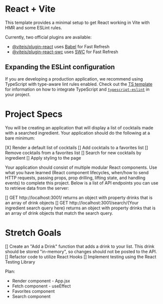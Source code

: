 # React + Vite

This template provides a minimal setup to get React working in Vite with HMR and some ESLint rules.

Currently, two official plugins are available:

- [@vitejs/plugin-react](https://github.com/vitejs/vite-plugin-react/blob/main/packages/plugin-react) uses [Babel](https://babeljs.io/) for Fast Refresh
- [@vitejs/plugin-react-swc](https://github.com/vitejs/vite-plugin-react/blob/main/packages/plugin-react-swc) uses [SWC](https://swc.rs/) for Fast Refresh

## Expanding the ESLint configuration

If you are developing a production application, we recommend using TypeScript with type-aware lint rules enabled. Check out the [TS template](https://github.com/vitejs/vite/tree/main/packages/create-vite/template-react-ts) for information on how to integrate TypeScript and [`typescript-eslint`](https://typescript-eslint.io) in your project.


# Project Specs

You will be creating an application that will display a list of cocktails made with a searched ingredient. Your application should do the following at a bare minimum:

  [X] Render a default list of cocktails
  [] Add cocktails to a favorites list
  [] Remove cocktails from a favorites list
  [] Search for new cocktails by ingredient
  [] Apply styling to the page

Your application should consist of multiple modular React components. Use what you have learned (React component lifecycles, when/how to send HTTP requests, passing props, prop drilling, lifting state, and handling events) to complete this project. Below is a list of API endpoints you can use to retrieve data from the server:

  [] GET http://localhost:3001/ returns an object with property drinks that is an array of drink objects
  [] GET http://localhost:3001/search/{Your ingredient search query here} returns an object with property drinks that is an array of drink objects that match the search query.

# Stretch Goals

  [] Create an "Add a Drink" function that adds a drink to your list. This drink should be stored "in-memory", so changes should not be posted to the API.
  [] Refactor code to utilize React Hooks
  [] Implement testing using the React Testing Library


Plan:

- Render component - App.jsx
- Fetch component - useEffect
- Favorites component
- Search component
